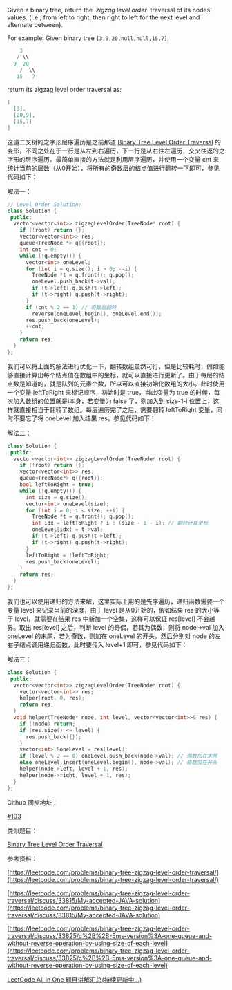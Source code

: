 Given a binary tree, return the  _zigzag level order_  traversal of its nodes' values. (i.e., from left to right, then right to left for the next level and alternate between).

For example: Given binary tree `[3,9,20,null,null,15,7]`,

```cpp
    3
   / \\
  9  20
    /  \\
   15   7
```

return its zigzag level order traversal as:

```cpp
[
  [3],
  [20,9],
  [15,7]
]
```

这道二叉树的之字形层序遍历是之前那道 [Binary Tree Level Order Traversal](http://www.cnblogs.com/grandyang/p/4051321.html) 的变形，不同之处在于一行是从左到右遍历，下一行是从右往左遍历，交叉往返的之字形的层序遍历。最简单直接的方法就是利用层序遍历，并使用一个变量 cnt 来统计当前的层数（从0开始），将所有的奇数层的结点值进行翻转一下即可，参见代码如下：

解法一：

```cpp
// Level Order Solution:
class Solution {
 public:
  vector<vector<int>> zigzagLevelOrder(TreeNode* root) {
    if (!root) return {};
    vector<vector<int>> res;
    queue<TreeNode *> q{{root}};
    int cnt = 0;
    while (!q.empty()) {
      vector<int> oneLevel;
      for (int i = q.size(); i > 0; --i) {
        TreeNode *t = q.front(); q.pop();
        oneLevel.push_back(t->val);
        if (t->left) q.push(t->left);
        if (t->right) q.push(t->right);
      }
      if (cnt % 2 == 1) // 奇数层翻转
        reverse(oneLevel.begin(), oneLevel.end());
      res.push_back(oneLevel);
      ++cnt;
    }
    return res;
  }
};
```

我们可以将上面的解法进行优化一下，翻转数组虽然可行，但是比较耗时，假如能够直接计算出每个结点值在数组中的坐标，就可以直接进行更新了。由于每层的结点数是知道的，就是队列的元素个数，所以可以直接初始化数组的大小。此时使用一个变量 leftToRight 来标记顺序，初始时是 true，当此变量为 true 的时候，每次加入数组的位置就是i本身，若变量为 false 了，则加入到 size-1-i 位置上，这样就直接相当于翻转了数组。每层遍历完了之后，需要翻转 leftToRight 变量，同时不要忘了将 oneLevel 加入结果 res，参见代码如下：

解法二：

```cpp
class Solution {
 public:
  vector<vector<int>> zigzagLevelOrder(TreeNode* root) {
    if (!root) return {};
    vector<vector<int>> res;
    queue<TreeNode*> q{{root}};
    bool leftToRight = true;
    while (!q.empty()) {
      int size = q.size();
      vector<int> oneLevel(size);
      for (int i = 0; i < size; ++i) {
        TreeNode *t = q.front(); q.pop();
        int idx = leftToRight ? i : (size - 1 - i); // 翻转计算坐标
        oneLevel[idx] = t->val;
        if (t->left) q.push(t->left);
        if (t->right) q.push(t->right);
      }
      leftToRight = !leftToRight;
      res.push_back(oneLevel);
    }
    return res;
  }
};
```

我们也可以使用递归的方法来解，这里实际上用的是先序遍历，递归函数需要一个变量 level 来记录当前的深度，由于 level 是从0开始的，假如结果 res 的大小等于 level，就需要在结果 res 中新加一个空集，这样可以保证 res[level] 不会越界。取出 res[level] 之后，判断 level 的奇偶，若其为偶数，则将 node->val 加入 oneLevel 的末尾，若为奇数，则加在 oneLevel 的开头。然后分别对 node 的左右子结点调用递归函数，此时要传入 level+1 即可，参见代码如下：

解法三：

```cpp
class Solution {
 public:
  vector<vector<int>> zigzagLevelOrder(TreeNode* root) {
    vector<vector<int>> res;
    helper(root, 0, res);
    return res;
  }
  void helper(TreeNode* node, int level, vector<vector<int>>& res) {
    if (!node) return;
    if (res.size() <= level) {
      res.push_back({});
    }
    vector<int> &oneLevel = res[level];
    if (level % 2 == 0) oneLevel.push_back(node->val); // 偶数加在末尾
    else oneLevel.insert(oneLevel.begin(), node->val); // 奇数加在开头
    helper(node->left, level + 1, res);
    helper(node->right, level + 1, res);
  }
};
```

Github 同步地址：

[#103](https://github.com/grandyang/leetcode/issues/103)

类似题目：

[Binary Tree Level Order Traversal](http://www.cnblogs.com/grandyang/p/4051321.html)

参考资料：

[https://leetcode.com/problems/binary-tree-zigzag-level-order-traversal/](https://leetcode.com/problems/binary-tree-zigzag-level-order-traversal/)

[https://leetcode.com/problems/binary-tree-zigzag-level-order-traversal/discuss/33815/My-accepted-JAVA-solution](https://leetcode.com/problems/binary-tree-zigzag-level-order-traversal/discuss/33815/My-accepted-JAVA-solution)

[https://leetcode.com/problems/binary-tree-zigzag-level-order-traversal/discuss/33825/c%2B%2B-5ms-version%3A-one-queue-and-without-reverse-operation-by-using-size-of-each-level](https://leetcode.com/problems/binary-tree-zigzag-level-order-traversal/discuss/33825/c%2B%2B-5ms-version%3A-one-queue-and-without-reverse-operation-by-using-size-of-each-level)

[LeetCode All in One 题目讲解汇总(持续更新中...)](http://www.cnblogs.com/grandyang/p/4606334.html)